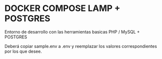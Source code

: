# DOCKER COMPOSE LAMP + POSTGRES


Entorno de desarrollo con las herramientas basicas PHP / MySQL + POSTGRES


Deberá copiar sample.env a .env y reemplazar los valores correspondientes por los que desee.
